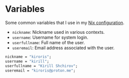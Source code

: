 # Variables

Some common variables that I use in my [Nix configuration](https://github.com/kiroris/nix-config).

- `nickname`: Nickname used in various contexts.
- `username`: Username for system login.
- `userfullname`: Full name of the user.
- `useremail`: Email address associated with the user.

```nix
nickname = "kiroris";
username = "kirill";
userfullname = "Kirill Shchirov";
useremail = "kiroris@proton.me";
```
